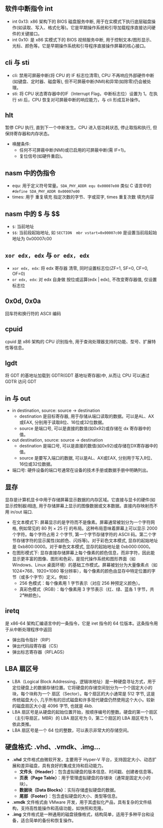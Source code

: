 ## 软件中断指令 int
- int 0x13: x86 架构下的 BIOS 磁盘服务中断, 用于在实模式下执行底层磁盘操作(如读取、写入、格式化等)。它是早期操作系统和引导加载程序直接访问硬件的关键接口。
- int 0x10: 是 x86 实模式下的 BIOS 视频服务中断, 用于控制文本/图形显示、光标、颜色等。它是早期操作系统和引导程序直接操作屏幕的核心接口。

## cli 与 sti
- cli: 禁用可屏蔽中断(将 CPU 的 IF 标志位清零), CPU 不再响应外部硬件中断(如键盘、定时器、磁盘等), 但不可屏蔽中断(NMI)和异常(如除零)仍会被处理。
- sti: 将 CPU 状态寄存器中的IF（Interrupt Flag，中断标志位）设置为 1。在执行 sti 后，CPU 恢复对可屏蔽中断的响应能力，与 cli 形成互补操作。
## hlt
暂停 CPU 执行, 直到下一个中断发生。CPU 进入低功耗状态, 停止取指和执行, 但保持寄存器和内存状态。
- 唤醒条件: 
    - 任何不可屏蔽中断(NMI)或已启用的可屏蔽中断(需 IF=1)。
    - 复位信号(如硬件重启)。

## nasm 中的伪指令
- equ: 用于定义符号常量。`SDA_PHY_ADDR equ 0x00007e00` 类似 C 语言中的 `#define SDA_PHY_ADDR 0x00007e00`
- times: 用于 重复填充 指定次数的字节、字或双字, times 重复次数 填充内容


## nasm 中的 $ 与 $$
- `$`: 当前地址
- `$$`: 当前段起始地址, 如 `SECTION  mbr vstart=0x00007c00` 是设置当前段起始地址为 0x00007c00

## `xor edx, edx` 与 `or edx, edx`
- `xor edx, edx`: 将 edx 寄存器 清零, 同时设置标志位(ZF=1, SF=0, CF=0, OF=0)
- `or edx, edx`: 对 edx 自身做 按位或运算(edx | edx), 不改变寄存器值, 仅设置标志位

## 0x0d, 0x0a
回车符和换行符的 ASCII 编码

## cpuid
cpuid 是 x86 架构的 CPU 识别指令, 用于查询处理器支持的功能、型号、扩展特性等信息。

## lgdt
将 GDT 的基地址加载到 GDTR(GDT 基地址寄存器)中, 从而让 CPU 可以通过 GDTR 访问 GDT

## in 与 out
- in destination, source: source -> destination
    - destination 是目标寄存器, 用于存储从端口读取的数据。可以是AL、AX或EAX, 分别用于读取8位、16位或32位数据。
    - source 是端口号, 可以是直接的数值(如0x92)或存储在 dx 寄存器中的值。
- out destination, source: source -> destination
    - destination 是端口号, 可以是直接的数值(如0x92)或存储在DX寄存器中的值。
    - source 是要写入端口的数据, 可以是AL、AX或EAX, 分别用于写入8位、16位或32位数据。
- 端口号: 硬件设备的端口号通常在设备的技术手册或数据手册中明确列出。

## 显存
显存是计算机显卡中用于存储屏幕显示数据的内存区域。它直接与显卡的硬件(如显示控制器)相连, 用于存储屏幕上显示的图像数据或文本数据。直接内存映射而不用 in/out 端口. 

- 在文本模式下: 屏幕显示的是字符而不是像素。屏幕通常被划分为一个字符网格, 例如常见的 80 列 × 25 行 的布局。这种布局意味着屏幕上可以显示 2000 个字符。每个字符占用 2 个字节, 第一个字节存储字符的 ASCII 码。第二个字节存储字符的显示属性(如颜色、闪烁等)。对于彩色文本模式, 显存的起始地址是 0xb800:0000。对于单色文本模式, 显存的起始地址是 0xb000:0000。
- 在图形模式下: 显存直接存储屏幕上每个像素的颜色信息，而非字符，因此能显示更丰富的图像、图形和色彩，是现代操作系统和图形界面（如 Windows、Linux 桌面环境）的基础工作模式。屏幕被划分为大量像素点（如 1024×768、1920×1080 等分辨率），每个像素的颜色由显存中特定位置的字节（或多个字节）定义。例如：
    - 256 色模式：每个像素用 1 字节表示（对应 256 种预定义颜色）。
    - 真彩色模式（RGB）：每个像素用 3 字节表示（红、绿、蓝各 1 字节，共 2⁴种颜色）。

## iretq
是 x86-64 架构汇编语言中的一条指令，它是 iret 指令的 64 位版本。这条指令用于从中断处理程序中返回
- 弹出指令指针（RIP）
- 弹出代码段寄存器（CS）
- 弹出标志寄存器（RFLAGS）

## LBA 扇区号
- LBA（Logical Block Addressing，逻辑块地址）是一种硬盘寻址方式，用于定位硬盘上的数据存储位置。它将硬盘的存储空间划分为一个个固定大小的块，每个块称为一个 扇区（Sector）。每个扇区的大小通常是 512 字节, 这是传统磁盘大小, 几乎所有的旧式磁盘和许多现代硬盘仍然使用这个大小。较新的磁盘扇区大小是 4096 字节, 也就是 4kb.
- LBA 扇区号是从硬盘的起始位置开始，按顺序编号的整数。硬盘的第一个扇区（主引导扇区，MBR）的 LBA 扇区号为 0，第二个扇区的 LBA 扇区号为 1，依此类推。
- LBA 扇区号是一个 64 位的整数，可以表示非常大的存储空间。

## 硬盘格式: .vhd、.vmdk、.img...
- **.vhd** 文件格式由微软开发，主要用于 Hyper-V 平台，支持固定大小、动态扩展和差异磁盘，具有良好的集成支持和启动能力。
    - **文件头（Header）**：包含虚拟硬盘的版本信息、时间戳、创建者信息等。
    - **页表（Page Table）**：用于管理虚拟硬盘的存储块（通常是固定大小的块）。
    - **数据块（Data Blocks）**：实际存储虚拟硬盘的数据。
    - **尾部（Footer）**：包含虚拟硬盘的大小、类型等信息。
- **.vmdk** 文件格式由 VMware 开发，用于其虚拟化产品，具有复杂的文件结构，支持高性能操作和高级功能，如快照和克隆。
- **.img** 文件格式是一种通用的磁盘镜像格式，结构简单，适用于多种平台和设备，适合简单的备份和恢复操作。

